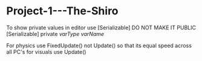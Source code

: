 # Project-1---The-Shiro

To show private values in editor use [Serializable] DO NOT MAKE IT PUBLIC
[Serializable] private *varType* *varName*

For physics use FixedUpdate() not Update() so that its equal speed across all PC's for visuals use Update()

